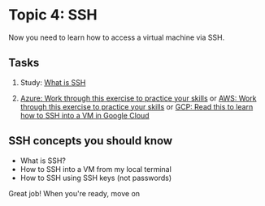 # Topic 4: SSH

Now you need to learn how to access a virtual machine via SSH.

## Tasks

1. Study: [What is SSH](https://www.cloudflare.com/learning/access-management/what-is-ssh/)

1. [Azure: Work through this exercise to practice your skills](https://learn.microsoft.com/training/modules/develop-on-remote-machine/) or [AWS: Work through this exercise to practice your skills](https://docs.aws.amazon.com/AWSEC2/latest/UserGuide/connect-linux-inst-ssh.html) or [GCP: Read this to learn how to SSH into a VM in Google Cloud](https://cloud.google.com/compute/docs/instances/ssh?utm_source=chatgpt.com#third-party-tools)

## SSH concepts you should know

- What is SSH?
- How to SSH into a VM from my local terminal
- How to SSH using SSH keys (not passwords)

Great job! When you're ready, move on
